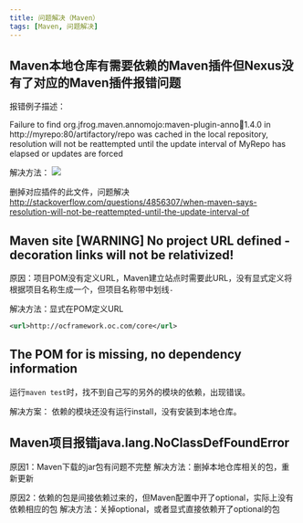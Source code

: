 ```yaml
---
title: 问题解决（Maven）
tags: [Maven, 问题解决]
---
```


## Maven本地仓库有需要依赖的Maven插件但Nexus没有了对应的Maven插件报错问题

报错例子描述：

Failure to find org.jfrog.maven.annomojo:maven-plugin-anno:jar:1.4.0 in http://myrepo:80/artifactory/repo was cached in the local repository, resolution will not be reattempted until the update interval of MyRepo has elapsed or updates are forced

解决方法：
![](https://oliver-blog.oss-cn-shenzhen.aliyuncs.com/20240405073913.png)

删掉对应插件的此文件，问题解决
http://stackoverflow.com/questions/4856307/when-maven-says-resolution-will-not-be-reattempted-until-the-update-interval-of

## Maven site \[WARNING\] No project URL defined - decoration links will not be relativized!

原因：项目POM没有定义URL，Maven建立站点时需要此URL，没有显式定义将根据项目名称生成一个，但项目名称带中划线`-`

解决方法：显式在POM定义URL
```xml
<url>http://ocframework.oc.com/core</url>
```

## The POM for is missing, no dependency information

运行`maven test`时，找不到自己写的另外的模块的依赖，出现错误。

解决方案：
依赖的模块还没有运行install，没有安装到本地仓库。

## Maven项目报错java.lang.NoClassDefFoundError

原因1：Maven下载的jar包有问题不完整
解决方法：删掉本地仓库相关的包，重新更新

原因2：依赖的包是间接依赖过来的，但Maven配置中开了optional，实际上没有依赖相应的包
解决方法：关掉optional，或者显式直接依赖开了optional的包